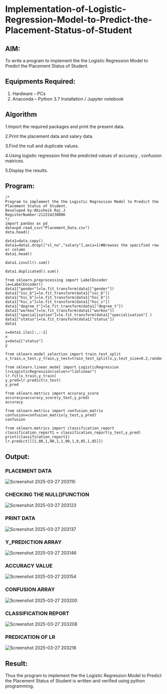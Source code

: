 # Implementation-of-Logistic-Regression-Model-to-Predict-the-Placement-Status-of-Student

## AIM:
To write a program to implement the the Logistic Regression Model to Predict the Placement Status of Student.

## Equipments Required:
1. Hardware – PCs
2. Anaconda – Python 3.7 Installation / Jupyter notebook

## Algorithm
1.Import the required packages and print the present data.

2.Print the placement data and salary data.

3.Find the null and duplicate values.

4.Using logistic regression find the predicted values of accuracy , confusion matrices.

5.Display the results.

## Program:
```
/*
Program to implement the the Logistic Regression Model to Predict the Placement Status of Student.
Developed by:Abisheik Raj.J 
RegisterNumber:212224230006  
*/
import pandas as pd
data=pd.read_csv("Placement_Data.csv")
data.head()

data1=data.copy()
data1=data1.drop(["sl_no","salary"],axis=1)#Browses the specified row or column
data1.head()

data1.isnull().sum()

data1.duplicated().sum()

from sklearn.preprocessing import LabelEncoder
le=LabelEncoder()
data1["gender"]=le.fit_transform(data1["gender"])
data1["ssc_b"]=le.fit_transform(data1["ssc_b"])
data1["hsc_b"]=le.fit_transform(data1["hsc_b"])
data1["hsc_s"]=le.fit_transform(data1["hsc_s"])
data1["degree_t"]=le.fit_transform(data1["degree_t"])
data1["workex"]=le.fit_transform(data1["workex"])
data1["specialisation"]=le.fit_transform(data1["specialisation"] )     
data1["status"]=le.fit_transform(data1["status"])       
data1 

x=data1.iloc[:,:-1]
x
y=data1["status"]
y

from sklearn.model_selection import train_test_split
x_train,x_test,y_train,y_test=train_test_split(x,y,test_size=0.2,random_state=0)

from sklearn.linear_model import LogisticRegression
lr=LogisticRegression(solver="liblinear")
lr.fit(x_train,y_train)
y_pred=lr.predict(x_test)
y_pred

from sklearn.metrics import accuracy_score
accuracy=accuracy_score(y_test,y_pred)
accuracy

from sklearn.metrics import confusion_matrix
confusion=confusion_matrix(y_test,y_pred)
confusion

from sklearn.metrics import classification_report
classification_report1 = classification_report(y_test,y_pred)
print(classification_report1)
lr.predict([[1,80,1,90,1,1,90,1,0,85,1,85]])
```

## Output:
### PLACEMENT DATA
![Screenshot 2025-03-27 203110](https://github.com/user-attachments/assets/3ddf8e96-53c7-4e74-9bf3-7a7f0f695cee)

### CHECKING THE NULL()FUNCTION
![Screenshot 2025-03-27 203123](https://github.com/user-attachments/assets/0f83111f-8e17-4975-ad82-560b3e425fb4)

### PRINT DATA
![Screenshot 2025-03-27 203137](https://github.com/user-attachments/assets/cabfce49-461d-4c5f-887b-b59e40898a23)

### Y_PREDICTION ARRAY
![Screenshot 2025-03-27 203146](https://github.com/user-attachments/assets/af1e36f9-0bc6-4361-a0ad-1e0feea18868)

### ACCURACY VALUE
 ![Screenshot 2025-03-27 203154](https://github.com/user-attachments/assets/a430d545-756a-4fa0-8e1d-75b52f923f62)

### CONFUSION ARRAY
![Screenshot 2025-03-27 203200](https://github.com/user-attachments/assets/e6bf7de7-d511-4171-a7c4-065de1462d5b)

### CLASSIFICATION REPORT
![Screenshot 2025-03-27 203208](https://github.com/user-attachments/assets/260dff5d-f732-476c-83e9-e7b468696623)

### PREDICATION OF LR
![Screenshot 2025-03-27 203216](https://github.com/user-attachments/assets/b68bd9b2-2f3b-46b7-97a6-134d1d8556eb)

## Result:
Thus the program to implement the the Logistic Regression Model to Predict the Placement Status of Student is written and verified using python programming.
